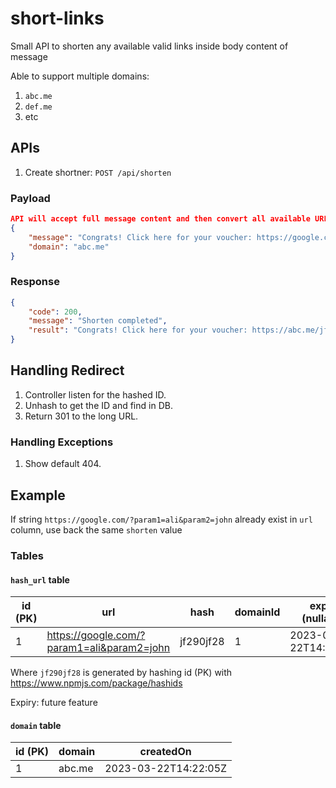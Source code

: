 # short-links
Small API to shorten any available valid links inside body content of message

Able to support multiple domains:

1. `abc.me` 
2. `def.me`
3. etc

## APIs

1. Create shortner: `POST /api/shorten`

### Payload

```json
API will accept full message content and then convert all available URLs into shorter version.
{
    "message": "Congrats! Click here for your voucher: https://google.com/?param1=test",
    "domain": "abc.me"
}
```

### Response

```json
{
    "code": 200,
    "message": "Shorten completed",
    "result": "Congrats! Click here for your voucher: https://abc.me/jf290jf28"
}
```

## Handling Redirect

1. Controller listen for the hashed ID.
2. Unhash to get the ID and find in DB.
3. Return 301 to the long URL.

### Handling Exceptions

1. Show default 404.

## Example

If string `https://google.com/?param1=ali&param2=john` already exist in `url` column, use back the same `shorten` value

### Tables

#### `hash_url` table

| id (PK) | url | hash | domainId | expiry (nullable) |
|---------|-----|------|----------|-------------------|
| 1 | https://google.com/?param1=ali&param2=john | jf290jf28 | 1 | 2023-03-22T14:22:05Z |

Where `jf290jf28` is generated by hashing id (PK) with  https://www.npmjs.com/package/hashids

Expiry: future feature

#### `domain` table

| id (PK) | domain | createdOn |
|---------|--------|-----------|
| 1 | abc.me | 2023-03-22T14:22:05Z |

